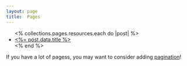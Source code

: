 ```yaml
---
layout: page
title:  Pages
---
```


<ul>
  <% collections.pages.resources.each do |post| %>
    <li>
      <a href="<%= post.relative_url %>"><%= post.data.title %></a>
    </li>
  <% end %>
</ul>

If you have a lot of pagess, you may want to consider adding [pagination](https://www.bridgetownrb.com/docs/content/pagination)!
